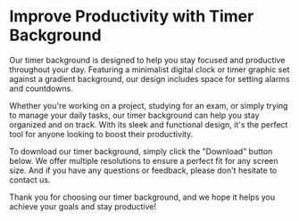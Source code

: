 <!--font:Poppins-->

# Improve Productivity with Timer Background

Our timer background is designed to help you stay focused and productive throughout your day. Featuring a minimalist digital clock or timer graphic set against a gradient background, our design includes space for setting alarms and countdowns.

Whether you're working on a project, studying for an exam, or simply trying to manage your daily tasks, our timer background can help you stay organized and on track. With its sleek and functional design, it's the perfect tool for anyone looking to boost their productivity.

To download our timer background, simply click the "Download" button below. We offer multiple resolutions to ensure a perfect fit for any screen size. And if you have any questions or feedback, please don't hesitate to contact us.

Thank you for choosing our timer background, and we hope it helps you achieve your goals and stay productive!

<!--

Write me markdown content of website with wallpaper:

"A wallpaper featuring a simple graphic of a digital clock or timer, with space for setting alarms and countdowns, set against a gradient background."

The header of the page should not be copy of the text but rather a real content of the website which is using this wallpaper.


---


# Timer Wallpaper

Welcome to our website featuring a sleek and functional wallpaper design! Our wallpaper features a minimalist digital clock or timer graphic, with space for setting alarms and countdowns. The design is set against a gradient background, adding a touch of color and style to your desktop.

Whether you're looking to stay on schedule during a busy workday, or simply want to add some visual interest to your computer screen, our timer wallpaper is the perfect choice. With its clean and modern design, it's both practical and aesthetically pleasing.

To download our wallpaper, simply click the "Download" button below. We offer multiple resolutions to ensure a perfect fit for any screen size. And if you have any questions or feedback, please don't hesitate to contact us.

Thank you for choosing our timer wallpaper, and we hope you enjoy using it as much as we do!


---


Heading should not include word "wallpaper". The website should not be about the wallpaper itself, wallpaper is just a related background, rewrite whole content.


---


# Boost Your Productivity with Our Timer Background

Looking for a way to stay focused and on track during your workday? Our timer background is the perfect solution. Featuring a sleek digital clock or timer graphic, our design includes space for setting alarms and countdowns, all set against a gradient background that adds a touch of style to your desktop.

With its minimalist design and functional features, our timer background is ideal for anyone who wants to boost their productivity and stay organized. Whether you're working on a deadline, trying to juggle multiple tasks, or simply want to make the most of your time, our timer background can help you stay on schedule and achieve your goals.

To download our timer background, simply click the "Download" button below. We offer multiple resolutions to ensure a perfect fit for any screen size. And if you have any questions or feedback, please don't hesitate to contact us.

Thank you for choosing our timer background, and we hope it helps you stay focused and productive!


---


Heading is too long, rewrite whole content.


---


# Stay Focused and Productive with Our Timer Background

Our timer background is the perfect tool to help you stay on track and make the most of your time. With a sleek digital clock or timer graphic, our design includes space for setting alarms and countdowns against a gradient background that adds a touch of style to your desktop.

Whether you're working on a project, studying for an exam, or simply trying to manage your day-to-day tasks, our timer background can help you stay organized and focused. With its minimalist design and functional features, it's the ideal solution for anyone looking to boost their productivity.

To download our timer background, simply click the "Download" button below. We offer multiple resolutions to ensure a perfect fit for any screen size. And if you have any questions or feedback, please don't hesitate to contact us.

Thank you for choosing our timer background, and we hope it helps you achieve your goals and stay productive!


---


Heading is too long, rewrite whole content.


---


# Boost Productivity with a Sleek Timer Background

Our timer background is designed to help you stay focused and productive throughout your day. Featuring a minimalist digital clock or timer graphic set against a gradient background, our design includes space for setting alarms and countdowns.

Whether you're working on a project, studying for an exam, or simply trying to manage your daily tasks, our timer background can help you stay organized and on track. With its sleek and functional design, it's the perfect tool for anyone looking to boost their productivity.

To download our timer background, simply click the "Download" button below. We offer multiple resolutions to ensure a perfect fit for any screen size. And if you have any questions or feedback, please don't hesitate to contact us.

Thank you for choosing our timer background, and we hope it helps you achieve your goals and stay productive!


---


Write me a Google font which is best fitting for the website.

Pick from the list:
- Great Vibes
- Playfair Display
- Orbitron
- Lobster
- Alegreya
- Open Sans
- Barlow Condensed
- Poppins
- Dancing Script
- Raleway
- Exo 2
- Futura
- Montserrat
- Lato
- IBM Plex Sans
- Inter
- Roboto


Write just the font name nothing else.


---


Poppins

-->
